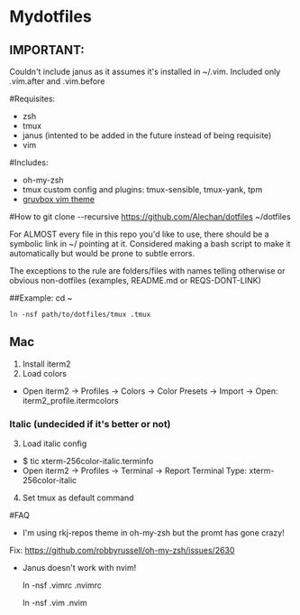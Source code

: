 # Mydotfiles
## IMPORTANT:
Couldn't include janus as it assumes it's installed in ~/.vim. Included
only .vim.after and .vim.before

#Requisites:
- zsh
- tmux
- janus (intented to be added in the future instead of being requisite)
- vim 

#Includes:
- oh-my-zsh
- tmux custom config and plugins: tmux-sensible, tmux-yank, tpm
- [gruvbox vim theme](https://github.com/morhetz/gruvbox)

#How to
    git clone --recursive https://github.com/Alechan/dotfiles ~/dotfiles

For ALMOST every file in this repo you'd like to use, there should be a
symbolic link in ~/ pointing at it. Considered making a bash script to
make it automatically but would be prone to subtle errors.

The exceptions to the rule are folders/files with names telling otherwise or obvious non-dotfiles (examples, README.md or REQS-DONT-LINK)

##Example:
    cd ~

    ln -nsf path/to/dotfiles/tmux .tmux

## Mac

1. Install iterm2
2. Load colors
  * Open iterm2 -> Profiles -> Colors -> Color Presets -> Import -> Open:
    iterm2_profile.itermcolors

### Italic (undecided if it's better or not)

3. Load italic config
  * $ tic xterm-256color-italic.terminfo
  * Open iterm2 -> Profiles -> Terminal -> Report Terminal Type:
     xterm-256color-italic
4) Set tmux as default command

#FAQ
- I'm using rkj-repos theme in oh-my-zsh but the promt has gone crazy!

Fix: https://github.com/robbyrussell/oh-my-zsh/issues/2630

- Janus doesn't work with nvim!

    ln -nsf .vimrc .nvimrc

    ln -nsf .vim .nvim

